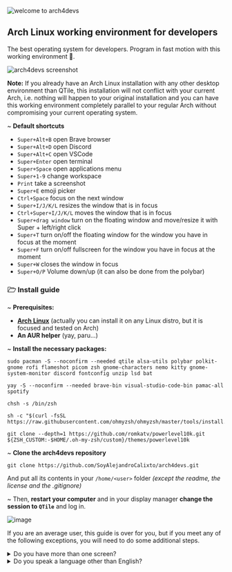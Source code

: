 ![welcome to arch4devs](https://github.com/SoyAlejandroCalixto/arch4devs/assets/97924741/ea0fd3db-20ac-49f0-877d-43026d058139)

## Arch Linux working environment for developers

The best operating system for developers. Program in fast motion with this working environment 🚀.

![arch4devs screenshot](https://github.com/SoyAlejandroCalixto/arch4devs/assets/97924741/32159b60-efe6-4dad-b53b-ff605b58dfdb)


**Note:** If you already have an Arch Linux installation with any other desktop environment than QTile, this installation will not conflict with your current Arch, i.e. nothing will happen to your original installation and you can have this working environment completely parallel to your regular Arch without compromising your current operating system.

~ **Default shortcuts**

* ```Super+Alt+B``` open Brave browser
* ```Super+Alt+D``` open Discord
* ```Super+Alt+C``` open VSCode
* ```Super+Enter``` open terminal
* ```Super+Space``` open applications menu
* ```Super+1-9``` change workspace
* ```Print``` take a screenshot
* ```Super+E``` emoji picker
* ```Ctrl+Space``` focus on the next window
* ```Super+I/J/K/L``` resizes the window that is in focus
* ```Ctrl+Super+I/J/K/L``` moves the window that is in focus
* ```Super+drag window``` turn on the floating window and move/resize it with Super + left/right click
* ```Super+T``` turn on/off the floating window for the window you have in focus at the moment
* ```Super+F``` turn on/off fullscreen for the window you have in focus at the moment
* ```Super+W``` closes the window in focus
* ```Super+O/P``` Volume down/up (it can also be done from the polybar)

### 🗁 Install guide

~ **Prerequisites:**
* **[Arch Linux](https://wiki.archlinux.org/title/Installation_guide)** (actually you can install it on any Linux distro, but it is focused and tested on Arch)
* **An AUR helper** (yay, paru...)

~ **Install the necessary packages:**
~~~
sudo pacman -S --noconfirm --needed qtile alsa-utils polybar polkit-gnome rofi flameshot picom zsh gnome-characters nemo kitty gnome-system-monitor discord fontconfig unzip lsd bat

yay -S --noconfirm --needed brave-bin visual-studio-code-bin pamac-all spotify

chsh -s /bin/zsh

sh -c "$(curl -fsSL https://raw.githubusercontent.com/ohmyzsh/ohmyzsh/master/tools/install.sh)"

git clone --depth=1 https://github.com/romkatv/powerlevel10k.git ${ZSH_CUSTOM:-$HOME/.oh-my-zsh/custom}/themes/powerlevel10k
~~~

~ **Clone the arch4devs repository**
~~~
git clone https://github.com/SoyAlejandroCalixto/arch4devs.git
~~~
And put all its contents in your ```/home/<user>``` folder *(except the readme, the license and the .gitignore)*

~ Then, **restart your computer** and in your display manager **change the session to ```QTile```** and log in.

![image](https://github.com/SoyAlejandroCalixto/arch4devs/assets/97924741/e8abd385-ce3a-4ab3-a990-5891678c15be)

If you are an average user, this guide is over for you, but if you meet any of the following exceptions, you will need to do some additional steps.

<details>
<summary>Do you have more than one screen?</summary>
  
If you have more than one screen, you must modify these 3 files:

Go to ```~/.config/qtile/autostart.sh``` and add ```polybar rightbar &``` if you want to load another polybar on another monitor and not just one:
~~~
#!/bin/sh
picom &
polybar leftbar &
polybar rightbar &
/usr/lib/polkit-gnome/polkit-gnome-authentication-agent-1 &
~~~

*(you can also create as many polybars as you want for all your monitors if you wish)*

Now go to ```~/.config/qtile/modules/visual.py``` and add to the Python list named ```screens``` as many ```screen()`` as you have screens, for example, if you have 2 monitors:
~~~
screens = [
    Screen(
        wallpaper='~/.local/share/backgrounds/2023-12-01-09-08-12-2023-10-23-21-38-20-image (4).png',
        wallpaper_mode='stretch',
    ),
    Screen(
        wallpaper='~/.local/share/backgrounds/2023-12-01-09-08-12-2023-10-23-21-38-20-image (4).png',
        wallpaper_mode='stretch',
    ),
]
~~~

Go to ```~/.config/polybar/config.ini``` and look for the part that says:
~~~
[bar/rightbar]
monitor = HDMI-1
~~~
and in the ```monitor``` property change ```HDMI-1``` to the display where you want to put this second polybar (if you only want to have a single polybar, ignore this), to see the list of displays you have, install the ```xorg-xrandr``` package and run the ```xrandr``` command to see a list.

If you want to change the **main monitor**, install the ```xorg-xrandr``` package and add this line as the first command in your ```~/.config/qtile/autostart.sh```:
~~~
#!/bin/sh
xrandr --output HDMI-1 --primary &
...
~~~

**Restart the computer.**
</details>

<details>
<summary>Do you speak a language other than English?</summary>

To change the language of certain elements that polybar has, go to ```~/.config/polybar/config.ini``` and look where it says:
~~~
[bar/<any bar>]
# locale = es_ES.UTF-8
~~~

uncomment the line with the ```#``` and put the value you want, for example, ```es_ES.utf-8``` would set the language to Spanish.

**Restart the computer.**
</details>
